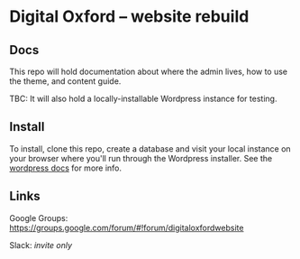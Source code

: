 # Digital Oxford – website rebuild

## Docs

This repo will hold documentation about where the admin lives, how to use the theme, and content guide.

TBC: It will also hold a locally-installable Wordpress instance for testing.

## Install

To install, clone this repo, create a database and visit your local instance on your browser where you'll run through the Wordpress installer. See the [wordpress docs](http://codex.wordpress.org/Installing_WordPress) for more info.

## Links

Google Groups: https://groups.google.com/forum/#!forum/digitaloxfordwebsite

Slack: *invite only*

